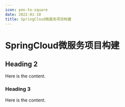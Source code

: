 ```yaml
---
icon: pen-to-square
date: 2022-01-10
title: SpringCloud微服务项目构建
---
```


# SpringCloud微服务项目构建

## Heading 2

Here is the content.

### Heading 3

Here is the content.
